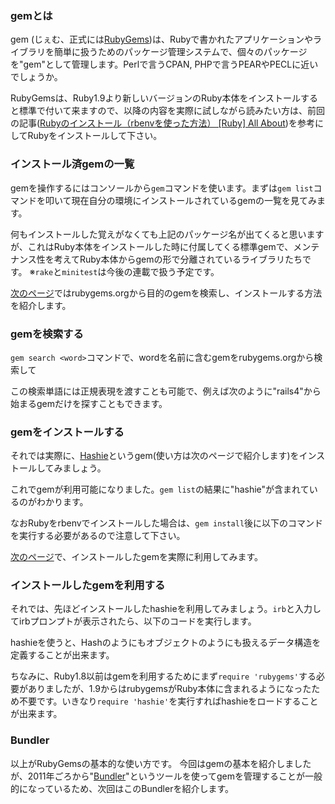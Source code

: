 ### gemとは

gem (じぇむ、正式には[RubyGems](https://rubygems.org/))は、Rubyで書かれたアプリケーションやライブラリを簡単に扱うためのパッケージ管理システムで、個々のパッケージを"gem"として管理します。Perlで言うCPAN, PHPで言うPEARやPECLに近いでしょうか。

RubyGemsは、Ruby1.9より新しいバージョンのRuby本体をインストールすると標準で付いて来ますので、以降の内容を実際に試しながら読みたい方は、前回の記事([Rubyのインストール（rbenvを使った方法） [Ruby] All About](http://allabout.co.jp/gm/gc/431930/))を参考にしてRubyをインストールして下さい。


### インストール済gemの一覧

gemを操作するにはコンソールから`gem`コマンドを使います。まずは`gem list`コマンドを叩いて現在自分の環境にインストールされているgemの一覧を見てみます。

<script src="https://gist.github.com/memerelics/12d0166025bd83e98c77.js?file=gemlist.sh"></script>

何もインストールした覚えがなくても上記のパッケージ名が出てくると思いますが、これはRuby本体をインストールした時に付属してくる標準gemで、メンテナンス性を考えてRuby本体からgemの形で分離されているライブラリたちです。
※`rake`と`minitest`は今後の連載で扱う予定です。


[次のページ](/gm/gc/439246/2/)ではrubygems.orgから目的のgemを検索し、インストールする方法を紹介します。

<div style="page-break-after: always"><span style="display: none">&nbsp;</span></div>


### gemを検索する

`gem search <word>`コマンドで、wordを名前に含むgemをrubygems.orgから検索して

<script src="https://gist.github.com/memerelics/12d0166025bd83e98c77.js?file=gemsearch.sh"></script>

この検索単語には正規表現を渡すことも可能で、例えば次のように"rails4"から始まるgemだけを探すこともできます。

<script src="https://gist.github.com/memerelics/12d0166025bd83e98c77.js?file=gemsearch2.sh"></script>


### gemをインストールする

それでは実際に、[Hashie](https://github.com/intridea/hashie)というgem(使い方は次のページで紹介します)をインストールしてみましょう。

<script src="https://gist.github.com/memerelics/12d0166025bd83e98c77.js?file=geminstall.sh"></script>

これでgemが利用可能になりました。`gem list`の結果に"hashie"が含まれているのがわかります。

<script src="https://gist.github.com/memerelics/12d0166025bd83e98c77.js?file=gemlist2.sh"></script>

なおRubyをrbenvでインストールした場合は、`gem install`後に以下のコマンドを実行する必要があるので注意して下さい。

<script src="https://gist.github.com/memerelics/12d0166025bd83e98c77.js?file=rehash.sh"></script>

[次のページ](/gm/gc/439246/3/)で、インストールしたgemを実際に利用してみます。

<div style="page-break-after: always"><span style="display: none">&nbsp;</span></div>


### インストールしたgemを利用する

それでは、先ほどインストールしたhashieを利用してみましょう。`irb`と入力してirbプロンプトが表示されたら、以下のコードを実行します。

hashieを使うと、Hashのようにもオブジェクトのようにも扱えるデータ構造を定義することが出来ます。

<script src="https://gist.github.com/memerelics/12d0166025bd83e98c77.js?file=mash.rb"></script>

ちなみに、Ruby1.8以前はgemを利用するためにまず`require 'rubygems'`する必要がありましたが、1.9からはrubygemsがRuby本体に含まれるようになったため不要です。いきなり`require 'hashie'`を実行すればhashieをロードすることが出来ます。


### Bundler

以上がRubyGemsの基本的な使い方です。
今回はgemの基本を紹介しましたが、2011年ごろから"[Bundler](http://bundler.io/)"というツールを使ってgemを管理することが一般的になっているため、次回はこのBundlerを紹介します。

